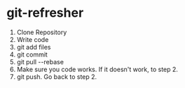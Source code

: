 # git-refresher


1. Clone Repository
2. Write code
3. git add files
4. git commit
5. git pull --rebase
6. Make sure you code works. If it doesn't work, to step 2.
7. git push. Go back to step 2.

